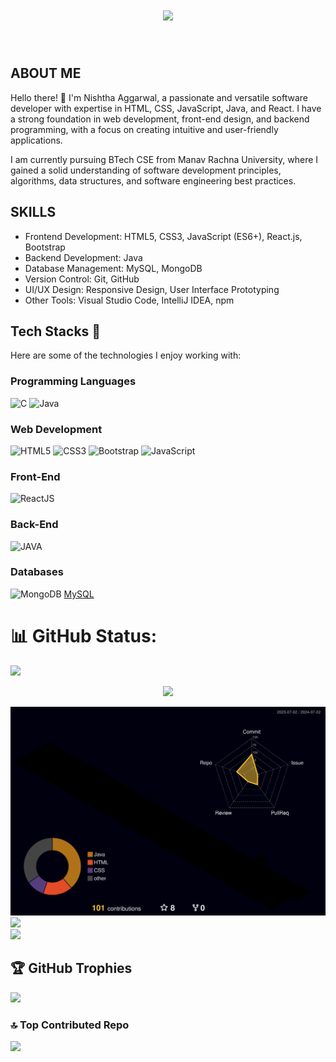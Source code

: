 <h1 align="center">
  <a href="https://git.io/typing-svg">
    <img src="https://readme-typing-svg.herokuapp.com/?lines=Hello,+There!+👋;uThis+is+Arpan+AKAapu52....;Nice+to+meet+you!&center=true&size=30">
  </a>
</h1>
<img src="https://www.animatedimages.org/data/media/562/animated-line-image-0111.gif" width="1000" height="2" />

## ABOUT ME
Hello there! 👋 I'm Nishtha Aggarwal, a passionate and versatile software developer with expertise in HTML, CSS, JavaScript, Java, and React. I have a strong foundation in web development, front-end design, and backend programming, with a focus on creating intuitive and user-friendly applications.

I am currently pursuing BTech CSE from Manav Rachna University, where I gained a solid understanding of software development principles, algorithms, data structures, and software engineering best practices.


## SKILLS

- Frontend Development: HTML5, CSS3, JavaScript (ES6+), React.js, Bootstrap
- Backend Development: Java
- Database Management: MySQL, MongoDB
- Version Control: Git, GitHub
- UI/UX Design: Responsive Design, User Interface Prototyping
- Other Tools: Visual Studio Code, IntelliJ IDEA, npm

## Tech Stacks 🚀

Here are some of the technologies I enjoy working with:

### Programming Languages
![C](https://img.icons8.com/?size=48&id=40670&format=png) ![Java](https://img.icons8.com/?size=80&id=lTKW3iI3wIT0&format=png)

### Web Development
![HTML5](https://img.icons8.com/?size=48&id=20909&format=png) ![CSS3](https://img.icons8.com/?size=48&id=21278&format=png) ![Bootstrap](https://img.icons8.com/?size=48&id=EzPCiQUqWWEa&format=png)  ![JavaScript](https://img.icons8.com/?size=48&id=108784&format=png)

### Front-End
![ReactJS](https://img.icons8.com/?size=80&id=wPohyHO_qO1a&format=png)
### Back-End

![JAVA](https://www.bing.com/th?id=OIP.Ve4MjU-Tyu_QMjN5DI2Z5wHaFj&w=150&h=112&c=8&rs=1&qlt=90&o=6&dpr=1.3&pid=3.1&rm=2)
### Databases
![MongoDB](https://img.icons8.com/?size=64&id=o6OvAxG0nzTH&format=png) [MySQL](https://img.icons8.com/?size=80&id=rgPSE6nAB766&format=png)
# 📊 GitHub Status:
![](https://github-readme-stats.vercel.app/api?username=nishthaaggarwal15&theme=dark&hide_border=false&include_all_commits=false&count_private=false)<br/>
<div align="center">
  <img src="https://github-readme-activity-graph.vercel.app/graph?username=nishthaaggarwal15&theme=synthwave-84&true&hide_border=true" />
</div>

![](./profile-3d-contrib/profile-night-rainbow.svg)
![](https://github-readme-streak-stats.herokuapp.com/?user=nishthaaggarwal15&theme=dark&hide_border=false)<br/>
![](https://github-readme-stats.vercel.app/api/top-langs/?username=nishthaaggarwal15&theme=dark&hide_border=false&include_all_commits=false&count_private=false&layout=compact)

## 🏆 GitHub Trophies
![](https://github-profile-trophy.vercel.app/?username=nishthaaggarwal15&theme=radical&no-frame=true&no-bg=false&margin-w=4)

### 🔝 Top Contributed Repo
![](https://github-contributor-stats.vercel.app/api?username=nishthaaggarwal15&limit=5&theme=dark&combine_all_yearly_contributions=true)


<!---
nishthaaggarwal15/nishthaaggarwal15 is a ✨ special ✨ repository because its `README.md` (this file) appears on your GitHub profile.
You can click the Preview link to take a look at your changes.
--->
